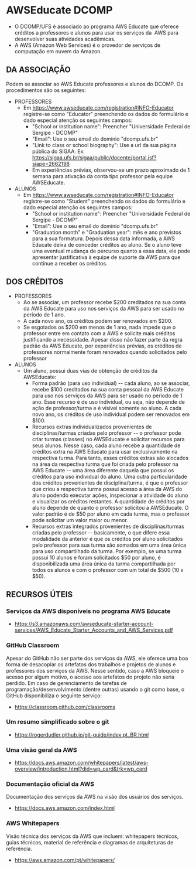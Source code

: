 # AWSEducate DCOMP

  * O DCOMP/UFS é associado ao programa AWS Educate que oferece créditos a professores e alunos para usar os serviços da  AWS para desenvolver suas atividades acadêmicas.
  * A AWS (Amazon Web Services) é o provedor de serviços de computação em nuvem da Amazon.

## DA ASSOCIAÇÃO

Podem se associar ao AWS Educate professores e alunos do DCOMP. Os procedimentos são os seguintes:

  * PROFESSORES
      * Em https://www.awseducate.com/registration#INFO-Educator registre-se como "Educator" preenchendo os dados do formulário e dado especial atenção os seguintes campos:
        * "School or institution name": Preencher "Universidade Federal de Sergipe - DCOMP" 
        * "Email": Use o seu email do domínio "dcomp.ufs.br"
        * "Link to class or school biography": Use a url da sua página pública do SIGAA. Ex: https://sigaa.ufs.br/sigaa/public/docente/portal.jsf?siape=2662198
        * Em experiências prévias, observou-se um prazo aproximado de 1 semana para ativação da conta tipo professor pela equipe AWSEducate.
  * ALUNOS
      * Em https://www.awseducate.com/registration#INFO-Educator registre-se como "Student" preenchendo os dados do formulário e dado especial atenção os seguintes campos: 
        * "School or institution name": Preencher "Universidade Federal de Sergipe - DCOMP"
        * "Email": Use o seu email do domínio "dcomp.ufs.br" 
        * "Graduation month" e "Graduation year": mês e ano previstos para a sua formatura. Depois dessa data informada, a AWS Educate deixa de conceder créditos ao aluno. Se o aluno teve uma eventual mudança de percurso quanto a essa data, ele pode apresentar justificativa à equipe de suporte da AWS para que continue a receber os créditos.     
        

## DOS CRÉDITOS

  * PROFESSORES
    * Ao se associar, um professor recebe $200 creditados na sua conta da AWS Educate para uso nos serviços da AWS para ser usado no período de 1 ano.
    * A cada novo ano, os créditos podem ser renovados em $200.
    * Se esgotados os $200 em menos de 1 ano, nada impede que o professor entre em contato com a AWS e solicite mais créditos justificando a necessidade. Apesar disso não fazer parte da regra padrão da AWS Educate, por experiências prévias, os créditos de professores normalmente foram renovados quando solicitados pelo professor
  * ALUNOS
    * Um aluno, possui duas vias de obtenção de créditos da AWSEducate:
        * Forma padrão (para uso individual) -- cada aluno, ao se associar, recebe $100 creditados na sua conta pessoal da AWS Educate para uso nos serviços da AWS para ser usado no período de 1 ano. Esse recurso é de uso individual, ou seja, não depende de ação de professor/turma e é visível somente ao aluno. A cada novo ano, os créditos de uso individual podem ser renovados em $100.
        * Recursos extras individualizados provenientes de disciplinas/turmas criadas pelo professor -- o professor pode criar turmas (classes) no AWSEducate e solicitar recursos para seus alunos. Nesse caso, cada aluno recebe a quantidade de créditos extra na AWS Educate para usar exclusivamente na respectiva turma. Para tanto, esses créditos extras são alocados na área da respectiva turma que foi criada pelo professor na AWS Educate -- uma área diferente daquela que possui os créditos para uso individual do aluno. Uma outra particularidade dos créditos provenientes de disciplina/turma, é que o professor que criou a respectiva turma possui acesso a área da AWS do aluno podendo executar ações, inspecionar a atividade do aluno e visualizar os créditos restantes. A quantidade de créditos por aluno depende de quanto o professor solicitou a AWSEducate. O valor padrão é de $50 por aluno em cada turma, mas o professor pode solicitar um valor maior ou menor.
       * Recursos extras integrados provenientes de disciplinas/turmas criadas pelo professor -- basicamente, o que difere essa modalidade da anterior é que os créditos por aluno solicitados pelo professor para sua turma são somados em uma área única para uso compartilhado da turma. Por exemplo, se uma turma possui 10 alunos e foram solicitados $50 por aluno, é disponibilizada uma área única da turma compartilhada por todos os alunos e com o professor com um total de $500 (10 x $50). 

## RECURSOS ÚTEIS


### Serviços da AWS disponíveis no programa AWS Educate

  * https://s3.amazonaws.com/awseducate-starter-account-services/AWS_Educate_Starter_Accounts_and_AWS_Services.pdf

### GitHub Classroom

 Apesar do GitHub não ser parte dos serviços da AWS, ele oferece uma boa forma de desacoplar os artefatos dos trabalhos e projetos de alunos e professores dos serviços da AWS. Nesse sentido, caso a AWS bloqueie o acesso por algum motivo, o acesso aos artefatos do projeto não seria perdido. Em caso de gerenciamento de tarefas de programação/desenvolvimento (dentre outras) usando o git como base, o GitHub disponibiliza o seguinte serviço:
 
  * https://classroom.github.com/classrooms

 ### Um resumo simplificado sobre o git

  * https://rogerdudler.github.io/git-guide/index.pt_BR.html

### Uma visão geral da AWS

  * https://docs.aws.amazon.com/whitepapers/latest/aws-overview/introduction.html?did=wp_card&trk=wp_card

### Documentação oficial da AWS

Documentação dos serviços da AWS na visão dos usuários dos serviços.

  * https://docs.aws.amazon.com/index.html

### AWS Whitepapers

Visão técnica dos serviços da AWS que incluem: whitepapers técnicos, guias técnicos, material de referência e diagramas de arquiteturas de referência.

  * https://aws.amazon.com/pt/whitepapers/
